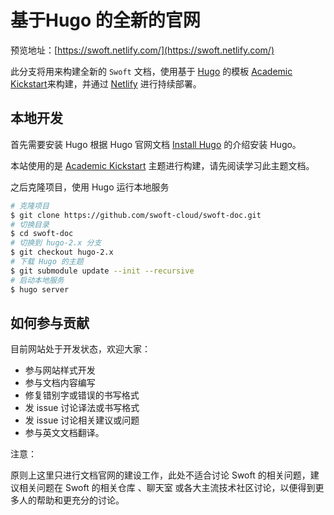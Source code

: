 # 基于Hugo 的全新的官网

预览地址：[https://swoft.netlify.com/](https://swoft.netlify.com/)

此分支将用来构建全新的 `Swoft` 文档，使用基于 [Hugo](https://sourcethemes.com/academic/#expo) 的模板 [Academic Kickstart](https://sourcethemes.com/academic/)来构建，并通过 [Netlify](https://netlify.com) 进行持续部署。

## 本地开发

首先需要安装 Hugo 根据 Hugo 官网文档 [Install Hugo](https://gohugo.io/getting-started/installing/) 的介绍安装 Hugo。

本站使用的是 [Academic Kickstart](https://sourcethemes.com/academic/) 主题进行构建，请先阅读学习此主题文档。 

之后克隆项目，使用 Hugo 运行本地服务

```bash
# 克隆项目
$ git clone https://github.com/swoft-cloud/swoft-doc.git
# 切换目录
$ cd swoft-doc
# 切换到 hugo-2.x 分支
$ git checkout hugo-2.x
# 下载 Hugo 的主题
$ git submodule update --init --recursive
# 启动本地服务
$ hugo server
```
## 如何参与贡献

目前网站处于开发状态，欢迎大家：

* 参与网站样式开发
* 参与文档内容编写
* 修复错别字或错误的书写格式
* 发 issue 讨论译法或书写格式
* 发 issue 讨论相关建议或问题
* 参与英文文档翻译。

注意：

原则上这里只进行文档官网的建设工作，此处不适合讨论 Swoft 的相关问题，建议相关问题在 Swoft 的相关仓库 、聊天室 或各大主流技术社区讨论，以便得到更多人的帮助和更充分的讨论。